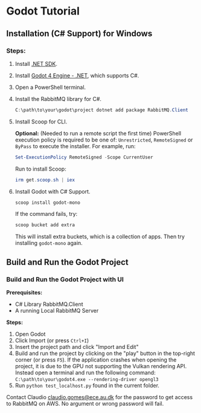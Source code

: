 # Godot Tutorial

## Installation (C# Support) for Windows


### Steps: 

1. Install [.NET SDK](https://dotnet.microsoft.com/en-us/download).
2. Install [Godot 4 Engine - .NET](https://godotengine.org/download/windows/), which supports C#.
3. Open a PowerShell terminal. 
4. Install the RabbitMQ library for C#. 
   ```powershell
   C:\path\to\your\godot\project dotnet add package RabbitMQ.Client
   ```
5. Install Scoop for CLI.
   
   **Optional:** (Needed to run a remote script the first time)
    PowerShell execution policy is required to be one of: `Unrestricted`, `RemoteSigned` or `ByPass` to execute the installer. For example, run:

    ```powershell
    Set-ExecutionPolicy RemoteSigned -Scope CurrentUser
    ```
   Run to install Scoop:
    ```powershell
    irm get.scoop.sh | iex
    ```
6. Install Godot with C# Support.
   ```powershell
   scoop install godot-mono
   ```
   If the command fails, try:
     ```powershell
     scoop bucket add extra
     ```
     This will install extra buckets, which is a collection of apps. 
     Then try installing `godot-mono` again.

## Build and Run the Godot Project

### Build and Run the Godot Project with UI

**Prerequisites:**
* C# Library RabbitMQ.Client
* A running Local RabbitMQ Server

**Steps:**
1. Open Godot
2. Click Import (or press ```Ctrl+I```)
3. Insert the project path and click "Import and Edit"
4. Build and run the project by clicking on the "play" button in the top-right corner (or press ```F5```). If the application crashes when opening the project, it is due to the GPU not supporting the Vulkan rendering API. Instead open a terminal and run the following command: ```C:\path\to\your\godot4.exe --rendering-driver opengl3```
5. Run ```python test_localhost.py``` found in the current folder.

Contact Claudio claudio.gomes@ece.au.dk for the password to get access to RabbitMQ on AWS. No argument or wrong password will fail.
